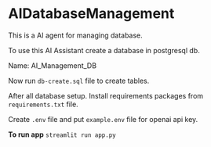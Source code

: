 # AIDatabaseManagement

This is a AI agent for managing database.

To use this AI Assistant create a database in postgresql db.

Name: AI_Management_DB

Now run `db-create.sql` file to create tables.

After all database setup. Install requirements packages from `requirements.txt` file.

Create `.env` file and put `example.env` file for openai api key.

**To run app**
`streamlit run app.py`